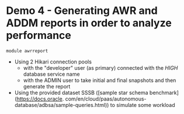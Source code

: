 # Demo 4 - Generating AWR and ADDM reports in order to analyze performance
`module awrreport`
- Using 2 Hikari connection pools
  - with the "developer" user (as primary) connected with the _HIGH_ database service name 
  - with the ADMIN user to take initial and final snapshots and then generate the report  
- Using the provided dataset SSSB ([sample star schema benchmark](https://docs.oracle.
  com/en/cloud/paas/autonomous-database/adbsa/sample-queries.html)) to simulate some workload
  
